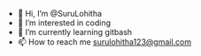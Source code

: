 - 👋 Hi, I’m @SuruLohitha
- 👀 I’m interested in coding
- 🌱 I’m currently learning gitbash
- 📫 How to reach me surulohitha123@gmail.com
<!---
SuruLohitha/SuruLohitha is a ✨ special ✨ repository because its `README.md` (this file) appears on your GitHub profile.
You can click the Preview link to take a look at your changes.
--->
